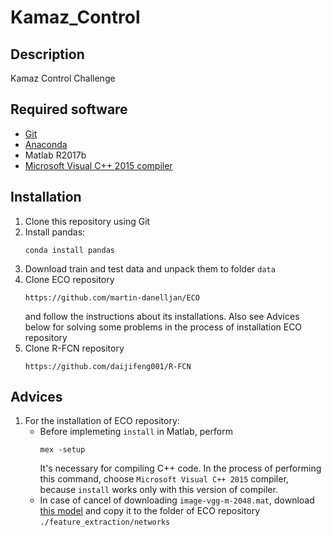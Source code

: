 # Kamaz_Control

## Description

Kamaz Control Challenge

## Required software

* [Git](https://git-scm.com/downloads)
* [Anaconda](https://www.anaconda.com/download/)
* Matlab R2017b
* [Microsoft Visual C++ 2015 compiler](https://www.visualstudio.com/ru/downloads/)

## Installation

1. Clone this repository using Git
2. Install pandas:
	```
	conda install pandas
	```
3. Download train and test data and unpack them to folder `data`
4. Clone ECO repository 
	```
	https://github.com/martin-danelljan/ECO
	``` 
	and follow the instructions about its installations. Also see Advices below for solving some problems in the process of installation ECO repository
5. Clone R-FCN repository
	```
	https://github.com/daijifeng001/R-FCN
	```

## Advices

1. For the installation of ECO repository:
	*	Before implemeting `install` in Matlab, perform 
		```
		mex -setup
		```
		It's necessary for compiling C++ code. In the process of performing this command, choose `Microsoft Visual C++ 2015` compiler, because `install` works only with this version of compiler.
	*	In case of cancel of downloading `image-vgg-m-2048.mat`, download [this model](http://www.vlfeat.org/matconvnet/models/) and copy it to the folder of ECO repository `./feature_extraction/networks`
